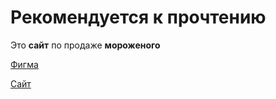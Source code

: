 # Рекомендуется к прочтению

Это **сайт** по продаже **мороженого**

[Фигма](https://www.figma.com/file/nHGHzqWBdi4DuKgO7C2fSp/Polar?type=design&node-id=1-9&mode=design&t=LC7hdo1p1HLLQXDC-0)

[Сайт](https://www.figma.com/file/nHGHzqWBdi4DuKgO7C2fSp/Polar?type=design&node-id=1-9&mode=design&t=LC7hdo1p1HLLQXDC-0)
